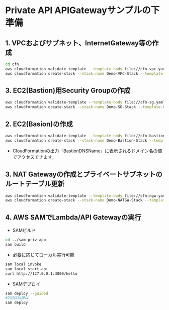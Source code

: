 # Private API APIGatewayサンプルの下準備

## 1. VPCおよびサブネット、InternetGateway等の作成
```sh
cd cfn
aws cloudformation validate-template --template-body file://cfn-vpc.yaml
aws cloudformation create-stack --stack-name Demo-VPC-Stack --template-body file://cfn-vpc.yaml
```

## 3. EC2(Bastion)用Security Groupの作成
```sh
aws cloudformation validate-template --template-body file://cfn-sg.yaml
aws cloudformation create-stack --stack-name Demo-SG-Stack --template-body file://cfn-sg.yaml
```
## 2. EC2(Basion)の作成
```sh
aws cloudformation validate-template --template-body file://cfn-bastion-ec2.yaml
aws cloudformation create-stack --stack-name Demo-Bastion-Stack --template-body file://cfn-bastion-ec2.yaml
```
* CloudFormationの出力「BastionDNSName」に表示されるドメイン名の値でアクセスできます。

## 3. NAT Gatewayの作成とプライベートサブネットのルートテーブル更新
```sh
aws cloudformation validate-template --template-body file://cfn-ngw.yaml
aws cloudformation create-stack --stack-name Demo-NATGW-Stack --template-body file://cfn-ngw.yaml
```
## 4. AWS SAMでLambda/API Gatewayの実行
* SAMビルド
```sh
cd ../sam-priv-app
sam build
```
* 必要に応じてローカル実行可能
```sh
sam local invoke
sam local start-api
curl http://127.0.0.1:3000/hello
```
* SAMデプロイ
```sh
sam deploy --guided
#2回目以降は
sam deploy
```